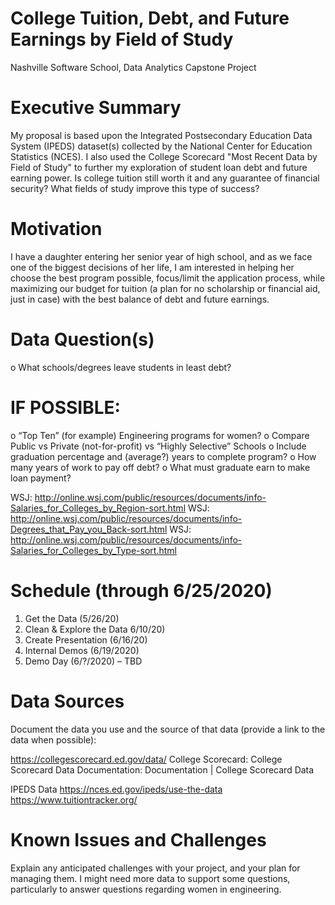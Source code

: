 # College Tuition, Debt, and Future Earnings by Field of Study
Nashville Software School, Data Analytics Capstone Project


# Executive Summary
My proposal is based upon the Integrated Postsecondary Education Data System (IPEDS) dataset(s) collected by the National Center for Education Statistics (NCES). I also used the College Scorecard "Most Recent Data by Field of Study" to further my exploration of student loan debt and future earning power. Is college tuition still worth it and any guarantee of financial security? What fields of study improve this type of success?

# Motivation
I have a daughter entering her senior year of high school, and as we face one of the biggest decisions of her life, I am interested in helping her choose the best program possible, focus/limit the application process, while maximizing our budget for tuition (a plan for no scholarship or financial aid, just in case) with the best balance of debt and future earnings.

# Data Question(s)
o	What schools/degrees leave students in least debt? 

# IF POSSIBLE:
o	“Top Ten” (for example) Engineering programs for women?
o	Compare Public vs Private (not-for-profit) vs “Highly Selective” Schools
o	Include graduation percentage and (average?) years to complete program?
o	How many years of work to pay off debt? 
o	What must graduate earn to make loan payment?

WSJ: http://online.wsj.com/public/resources/documents/info-Salaries_for_Colleges_by_Region-sort.html
WSJ: http://online.wsj.com/public/resources/documents/info-Degrees_that_Pay_you_Back-sort.html
WSJ: http://online.wsj.com/public/resources/documents/info-Salaries_for_Colleges_by_Type-sort.html

# Schedule (through 6/25/2020)
1.	Get the Data (5/26/20)
2.	Clean & Explore the Data 6/10/20)
3.	Create Presentation (6/16/20) 
4.	Internal Demos (6/19/2020)
5.	Demo Day (6/?/2020) – TBD 

# Data Sources
Document the data you use and the source of that data (provide a link to the data when possible):

https://collegescorecard.ed.gov/data/
College Scorecard: College Scorecard Data
Documentation: Documentation | College Scorecard Data

IPEDS Data
https://nces.ed.gov/ipeds/use-the-data
https://www.tuitiontracker.org/

# Known Issues and Challenges
Explain any anticipated challenges with your project, and your plan for managing them.
I might need more data to support some questions, particularly to answer questions regarding women in engineering.

